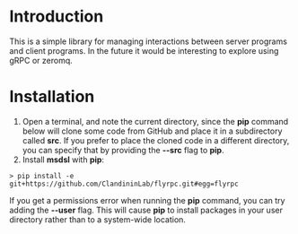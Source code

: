 # Introduction

This is a simple library for managing interactions between server programs and client programs.  In the future it would be interesting to explore using gRPC or zeromq.

# Installation

1. Open a terminal, and note the current directory, since the **pip** command below will clone some code from GitHub and place it in a subdirectory called **src**.  If you prefer to place the cloned code in a different directory, you can specify that by providing the **--src** flag to **pip**.
2. Install **msdsl** with **pip**:
```shell
> pip install -e git+https://github.com/ClandininLab/flyrpc.git#egg=flyrpc
```

If you get a permissions error when running the **pip** command, you can try adding the **--user** flag.  This will cause **pip** to install packages in your user directory rather than to a system-wide location.
